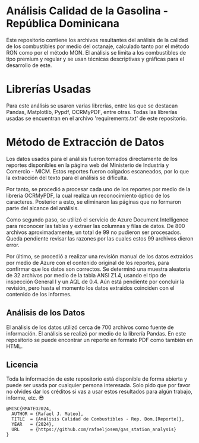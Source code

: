 # Análisis Calidad de la Gasolina - República Dominicana

Este repositorio contiene los archivos resultantes del análisis de la calidad de los combustibles por medio del octanaje, calculado tanto por el método RON como por el método MON. El análisis se limita a los combustibles de tipo premium y regular y se usan técnicas descriptivas y gráficas para el desarrollo de este.

# Librerías Usadas

Para este análisis se usaron varias librerías, entre las que se destacan Pandas, Matplotlib, Pypdf, OCRMyPDF, entre otras. Todas las librerías usadas se encuentran en el archivo 'requirements.txt' de este repositorio.

# Método de Extracción de Datos

Los datos usados para el análisis fueron tomados directamente de los reportes disponibles en la página web del Ministerio de Industria y Comercio - MICM. Estos reportes fueron colgados escaneados, por lo que la extracción del texto para el análisis se dificulta.

Por tanto, se procedió a procesar cada uno de los reportes por medio de la librería OCRMyPDF, la cual realiza un reconocimiento óptico de los caracteres. Posterior a esto, se eliminaron las páginas que no formaron parte del alcance del análisis.

Como segundo paso, se utilizó el servicio de Azure Document Intelligence para reconocer las tablas y extraer las columnas y filas de datos. De 800 archivos aproximadamente, un total de 99 no pudieron ser procesados. Queda pendiente revisar las razones por las cuales estos 99 archivos dieron error.

Por último, se procedió a realizar una revisión manual de los datos extraídos por medio de Azure con el contenido original de los reportes, para confirmar que los datos son correctos. Se determinó una muestra aleatoria de 32 archivos por medio de la tabla ANSI Z1.4, usando el tipo de inspección General I y un AQL de 0.4. Aún está pendiente por concluir la revisión, pero hasta el momento los datos extraidos coinciden con el contenido de los informes.

## Análisis de los Datos

El análisis de los datos utilizó cerca de 700 archivos como fuente de información. El análisis se realizó por medio de la librería Pandas. En este repositorio se puede encontrar un reporte en formato PDF como también en HTML.

## Licencia

 Toda la información de este repositorio está disponible de forma abierta y puede ser usada por cualquier persona interesada. Solo pido que por favor no olvides dar los créditos si vas a usar estos resultados para algún trabajo, informe, etc. 😎
```
@MISC{RMATEO2024,
  AUTHOR = {Rafael J. Mateo},
  TITLE  = {Análisis Calidad de Combustibles - Rep. Dom.[Reporte]},
  YEAR   = {2024},
  URL    = {https://github.com/rafaeljosem/gas_station_analysis}
}
```